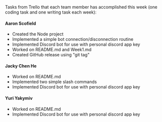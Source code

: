 Tasks from Trello that each team member has accomplished this week (one coding task and one writing task each week):

#### Aaron Scofield
- Created the Node project
- Implemented a simple bot connection/disconnection routine 
- Implemented Discord bot for use with personal discord app key
- Worked on README.md and Week1.md
- Created GitHub release using "git tag"

#### Jacky Chen He
- Worked on README.md
- Implemented two simple slash commands
- Implemented Discord bot for use with personal discord app key

#### Yuri Yakymiv
- Worked on README.md
- Implemented Discord bot for use with personal discord app key

